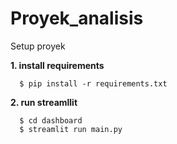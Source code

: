 # Proyek_analisis

Setup proyek

**1. install requirements**
```
  $ pip install -r requirements.txt
```

**2. run streamllit**
```
  $ cd dashboard
  $ streamlit run main.py
```

